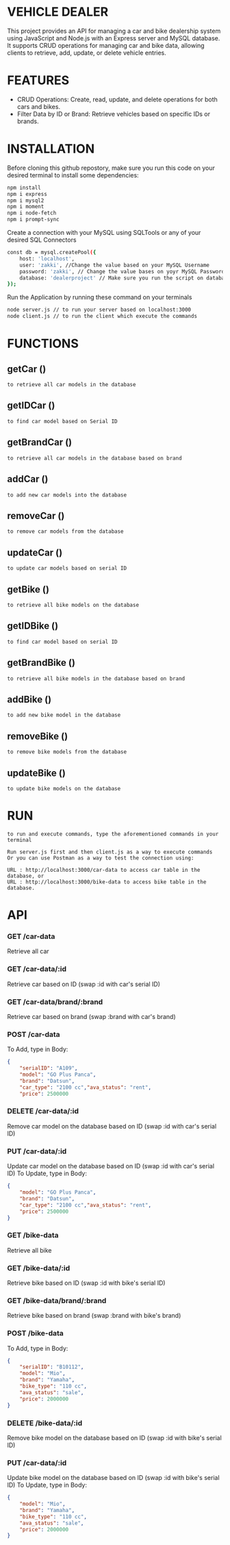 # VEHICLE DEALER 

This project provides an API for managing a car and bike dealership system using JavaScript and Node.js with an Express server and MySQL database. 
It supports CRUD operations for managing car and bike data, allowing clients to retrieve, add, update, or delete vehicle entries.

# FEATURES
- CRUD Operations: Create, read, update, and delete operations for both cars and bikes.
- Filter Data by ID or Brand: Retrieve vehicles based on specific IDs or brands.

# INSTALLATION 

Before cloning this github repostory, make sure you run this code on your desired terminal to install some dependencies:

``` bash
npm install
npm i express
npm i mysql2
npm i moment
npm i node-fetch
npm i prompt-sync
```

Create a connection with your MySQL using SQLTools or any of your desired SQL Connectors

``` bash
const db = mysql.createPool({
    host: 'localhost', 
    user: 'zakki', //Change the value based on your MySQL Username
    password: 'zakki', // Change the value bases on yoyr MySQL Password
    database: 'dealerproject' // Make sure you run the script on database.sql to generate the appropriate database on your system
});
```

Run the Application by running these command on your terminals
``` bash
node server.js // to run your server based on localhost:3000
node client.js // to run the client which execute the commands
```

# FUNCTIONS

## getCar ()
    to retrieve all car models in the database

## getIDCar ()
    to find car model based on Serial ID

## getBrandCar ()
    to retrieve all car models in the database based on brand 

## addCar ()
    to add new car models into the database

## removeCar ()
    to remove car models from the database

## updateCar ()
    to update car models based on serial ID

## getBike ()
    to retrieve all bike models on the database

## getIDBike ()
    to find car model based on serial ID

## getBrandBike ()
    to retrieve all bike models in the database based on brand

## addBike ()
    to add new bike model in the database

## removeBike ()
    to remove bike models from the database

## updateBike ()
    to update bike models on the database


# RUN
    to run and execute commands, type the aforementioned commands in your terminal
    
    Run server.js first and then client.js as a way to execute commands
    Or you can use Postman as a way to test the connection using:
    
    URL : http://localhost:3000/car-data to access car table in the database, or
    URL : http://localhost:3000/bike-data to access bike table in the database.
#

# API

### GET /car-data
Retrieve all car 

### GET /car-data/:id
Retrieve car based on ID (swap :id with car's serial ID)

### GET /car-data/brand/:brand
Retrieve car based on brand (swap :brand with car's brand)

### POST /car-data
To Add, type in
Body: 
``` json
{
    "serialID": "A109",
    "model": "GO Plus Panca",
    "brand": "Datsun",
    "car_type": "2100 cc","ava_status": "rent",
    "price": 2500000

```

### DELETE /car-data/:id
Remove car model on the database based on ID (swap :id with car's serial ID)

### PUT /car-data/:id
Update car model on the database based on ID (swap :id with car's serial ID)
To Update, type in
Body: 
``` json
{
    "model": "GO Plus Panca",
    "brand": "Datsun",
    "car_type": "2100 cc","ava_status": "rent",
    "price": 2500000
}
```

### GET /bike-data
Retrieve all bike

### GET /bike-data/:id
Retrieve bike based on ID (swap :id with bike's serial ID)

### GET /bike-data/brand/:brand
Retrieve bike based on brand (swap :brand with bike's brand)

### POST /bike-data
To Add, type in
Body: 
``` json
{
    "serialID": "B10112",
    "model": "Mio",
    "brand": "Yamaha",
    "bike_type": "110 cc",
    "ava_status": "sale",
    "price": 2000000
}
```

### DELETE /bike-data/:id
Remove bike model on the database based on ID (swap :id with bike's serial ID)

### PUT /car-data/:id
Update bike model on the database based on ID (swap :id with bike's serial ID)
To Update, type in
Body: 
``` json
{
    "model": "Mio",
    "brand": "Yamaha",
    "bike_type": "110 cc",
    "ava_status": "sale",
    "price": 2000000
}
```



